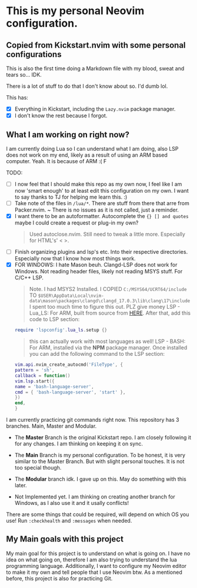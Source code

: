 # This is my personal Neovim configuration.
## Copied from Kickstart.nvim with some personal configurations

This is also the first time doing a Markdown file with my blood, sweat and tears so... IDK.

There is a lot of stuff to do that I don't know about so. I'd dumb lol.

This has:

- [x] Everything in Kickstart, including the `Lazy.nvim` package manager.
- [x] I don't know the rest because I forgot.

## What I am working on right now?

I am currently doing Lua so I can understand what I am doing, also LSP does not work on my end, likely as a result of using an ARM based computer. Yeah. It is because of ARM :( F

TODO:
- [ ] I now feel that I should make this repo as my own now, I feel like I am now 'smart enough' to at least edit this configuration on my own.
  I want to say thanks to TJ for helping me learn this. :) 
- [ ] Take note of the files in `/lua/*`. There are stuff from there that arre from Packer.nvim. ~ There is no issues as it is not called, just a reminder.
- [x] I want there to be an autoformatter. Autocomplete the `{} [] and quotes` maybe I could create a request or plug-in my own?
  > Used autoclose.nvim. Still need to tweak a little more. Especially for HTML's' < >.
- [ ] Finish organizing plugins and lsp's etc. Into their respective directories. Especially now that I know how most things work.
- [x] FOR WINDOWS: I hate Mason beuh. Clangd-LSP does not work for Windows. Not reading header files, likely not reading MSYS stuff. For C/C++ LSP.
  > Note. I had MSYS2 Installed. I COPIED `C:/MSYS64/UCRT64/include` TO `$USER\AppData\Local\nvim-data\mason\packages\clangd\clangd_17.0.3\lib\clang\17\include`
  > I spent too much time to figure this out. PLZ give money
  > LSP - Lua_LS: For ARM, built from source from [HERE](https://luals.github.io/#neovim-install). After that, add this code to LSP section:
  ```lua
  require 'lspconfig'.lua_ls.setup {}
  ``` 
   > this can actually work with most languages as well! 
  > LSP - BASH: For ARM, installed via the **NPM** package manager. Once installed you can add the following command to the LSP section:
  ```lua
  vim.api.nvim_create_autocmd('FileType', {
  pattern = 'sh',
  callback = function()
  vim.lsp.start({
  name = 'bash-language-server',
  cmd = { 'bash-language-server', 'start' },
  })
  end,
  }  
  ```

I am currently practicing git commands right now. This repository has 3 branches. Main, Master and Modular. 

- The **Master** Branch is the original Kickstart repo. I am closely following it for any changes. I am thinking on keeping it on sync.

- The **Main** Branch is my personal configuration. To be honest, it is very similar to the Master Branch. But with slight personal touches. It is not too special though.

- The **Modular** branch idk. I gave up on this. May do something with this later.

- Not Implemented yet. I am thinking on creating another branch for Windows, as I also use it and it usally conflicts!

There are some things that could be required, will depend on which OS you use! Run `:checkhealth` and `:messages` when needed. 

## My Main goals with this project

My main goal for this project is to understand on what is going on. I have no idea on what going on, therefore I am also trying to understand the lua programming language. Additionally, I want to configure my Neovim editor to make it my own and tell people that I use Neovim btw. As a mentioned before, this project is also for practicing Git.
